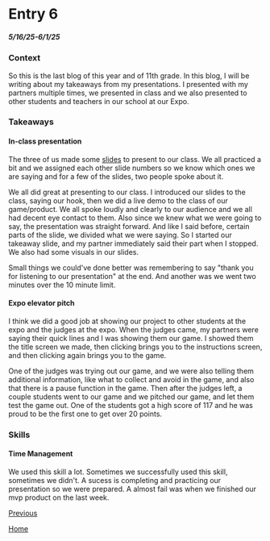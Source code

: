 # Entry 6
##### 5/16/25-6/1/25

### Context
So this is the last blog of this year and of 11th grade. In this blog, I will be writing about my takeaways from my presentations. I presented with my partners multiple times, we presented in class and we also presented to other students and teachers in our school at our Expo.

### Takeaways
#### In-class presentation
The three of us made some [slides](https://docs.google.com/presentation/d/12HR9RHnp62WqtHSPO8AnI9oq0q3-rLFDWaIHxF5GQ2A/edit?slide=id.g35a57763b00_0_21#slide=id.g35a57763b00_0_21) to present to our class. We all practiced a bit and we assigned each other slide numbers so we know which ones we are saying and for a few of the slides, two people spoke about it.

We all did great at presenting to our class. I introduced our slides to the class, saying our hook, then we did a live demo to the class of our game/product. We all spoke loudly and clearly to our audience and we all had decent eye contact to them. Also since we knew what we were going to say, the presentation was straight forward. And like I said before, certain parts of the slide, we divided what we were saying. So I started our takeaway slide, and my partner immediately said their part when I stopped. We also had some visuals in our slides.

Small things we could've done better was remembering to say "thank you for listening to our presentation" at the end. And another was we went two minutes over the 10 minute limit.
#### Expo elevator pitch
I think we did a good job at showing our project to other students at the expo and the judges at the expo. When the judges came, my partners were saying their quick lines and I was showing them our game. I showed them the title screen we made, then clicking brings you to the instructions screen, and then clicking again brings you to the game.

One of the judges was trying out our game, and we were also telling them additional information, like what to collect and avoid in the game, and also that there is a pause function in the game. Then after the judges left, a couple students went to our game and we pitched our game, and let them test the game out. One of the students got a high score of 117 and he was proud to be the first one to get over 20 points.

### Skills
#### Time Management
We used this skill a lot. Sometimes we successfully used this skill, sometimes we didn't. A sucess is completing and practicing our presentation so we were prepared. A almost fail was when we finished our mvp product on the last week.

[Previous](entry05.md)

[Home](../README.md)
